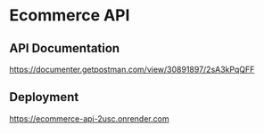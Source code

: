 # Ecommerce API

## API Documentation

https://documenter.getpostman.com/view/30891897/2sA3kPqQFF

## Deployment

https://ecommerce-api-2usc.onrender.com
